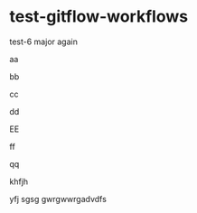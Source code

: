 # test-gitflow-workflows

test-6 major again

aa

bb

cc

dd

EE

ff

qq


khfjh

yfj
sgsg
gwrgwwrgadvdfs